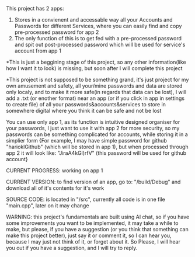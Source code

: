 This project has 2 apps:
   1) Stores in a convienent and accessable way all your Accounts and Passwords for different Services, where you can easily find and copy pre-processed password for app 2
   2) The only function of this is to get fed with a pre-processed password and spit out post-processed password which will be used for service's account from app 1

*This is just a beggining stage of this project, so any other information(like how I want it to look) is missing, but soon after I will complete this project

*This project is not supposed to be something grand, it's just project for my own amusement and safety, all your/mine passwords and data are stored only localy, and to make it more safe(in regards that data can be lost), I will add a .txt (or enother format) near an app (or if you click in app in settings to create file) of all your passwords&accounts&services to store in somewhere digital where you think it can be safe and not be lost 

You can use only app 1, as its function is intuitive designed organiser for your passwords, I just want to use it with app 2 for more security, so my passwords can be something complicated for accounts, while storing it in a simplier form 
{For example, I may have simple password for github "harioklGithub" (which will be stored in app 1), but when processed through app 2 it will look like: "JiraA4kGl)rfV" (this password will be used for github account}

CURRENT PROGRESS: working on app 1

CURRENT VERSION: to find version of an app, go to: "/build/Debug" and download all of it's contents for it's work

SOURCE CODE: is located in "/src", currently all code is in one file "main.cpp", later on it may change

WARNING: this project's fundamentals are built using AI chat, so if you have some improvements you want to be implemented, it may take a while to make, but please, if you have a suggestion (or you think that something can make this project better), just say it or comment it, so I can hear you, because I may just not think of it, or forget about it. So Please, I will hear you out if you have a suggestion, and I will try to reply.
